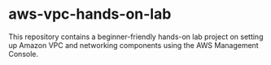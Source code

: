 # aws-vpc-hands-on-lab
This repository contains a beginner-friendly hands-on lab project on setting up Amazon VPC and networking components using the AWS Management Console.
